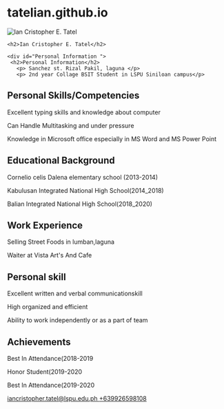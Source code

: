 # tatelian.github.io
<html>
<head>
<title>Ian Cristopher E. Tatel</title>
</head>
<body>
<div id="container">
   <div id="header">
    <img src="" alt="Ian Cristopher E. Tatel">
    
    <h2>Ian Cristopher E. Tatel</h2>
    
    <div id="Personal Information ">
     <h2>Personal Information</h2>
       <p> Sanchez st. Rizal Pakil, laguna </p>
       <p> 2nd year Collage BSIT Student in LSPU Siniloan campus</p>
       
       
     
          
   <div id="Skills">
       <h2> Personal Skills/Competencies</h2>
       <p>Excellent typing skills and knowledge about computer</p>
       <p>Can Handle Multitasking and under pressure</p>
       <p>Knowledge in Microsoft office especially in MS Word and MS Power Point</p>

   
   
   <div id="Education">
     <h2>Educational Background</h2>
     <p>Cornelio celis Dalena elementary school (2013-2014)</p>
     <p>Kabulusan Integrated National High School(2014_2018)</p>
     <p>Balian Integrated National High School(2018_2020)</p>
     <p></p>
     </di>
   
   <div id="Work">
     <h2>Work Experience</h2>
     <p>Selling Street Foods in lumban,laguna</p>
     <p>Waiter at Vista Art's And Cafe</p>
     
   <div id= "Personal skill">
     <h2>Personal skill</h2>
     <p>Excellent written and verbal communicationskill </p>
     <p>High organized and efficient</p>
     <p>Ability to work independently or as a part of team</p>
     </div>
    
   <div id= "Achievements">
   <h2>Achievements</h2>
   <p>Best In Attendance(2018-2019</p>
   <p>Honor Student(2019-2020</p>
   <p>Best In Attendance(2019-2020</p>
   </div>
     <div id="footer">
     <a href="mailto: ">iancristopher.tatel@lspu.edu.ph </a>
     <a href="tel:+639753525190">+639926598108</a>
     </div>
   </div> 
